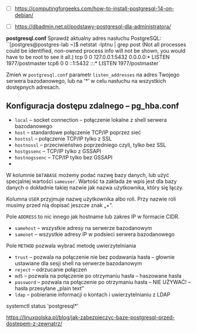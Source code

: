 - [ ] https://computingforgeeks.com/how-to-install-postgresql-14-on-debian/


- [ ] https://dbadmin.net.pl/podstawy-postgresql-dla-administratora/

**postgresql.conf**
Sprawdź aktualny adres nasłuchu PostgreSQL:
``[postgres@postgres-lab ~]$ netstat -lptnu | grep post 
(Not all processes could be identified, non-owned process info will not be shown, you would have to be root to see it all.) 
tcp 0 0 127.0.0.1:5432 0.0.0.0:* LISTEN 1977/postmaster 
tcp6 0 0 ::1:5432 :::* LISTEN 1977/postmaster`


Zmień w `postgresql.conf` parametr `listen_addresses` na adres Twojego serwera bazodanowego, lub na '*’ w celu nasłuchu na wszystkich dostępnych adresach.

## Konfiguracja dostępu zdalnego – pg_hba.conf
-   `local` – socket connection – połączenie lokalne z shell serwera bazodanowego
-   `host` – standardowe połączenie TCP/IP poprzez sieć
-   `hostssl` – połączenie TCP/IP tylko z SSL
-   `hostnossl` – przeciwieństwo poprzedniego czyli, tylko bez SSL
-   `hostgssenc` – TCP/IP tylko z GSSAPI
-   `hostnogssenc` – TCP/IP tylko bez GSSAPI
- 

W kolumnie `DATABASE` możemy podać nazwę bazy danych, lub użyć specjalnej wartości `sameuser`. Wartość ta zakłada że wpis jest dla bazy danych o dokładnie takiej nazwie jak nazwa użytkownika, który się łączy.

Kolumna `USER` przyjmuje nazwę użytkownika albo roli. Przy nazwie roli musimy przed nią dopisać jeszcze znak „+”.

Pole `ADDRESS` to nic innego jak hostname lub zakres IP w formacie CIDR.
-   `samehost` – wszystkie adresy na serwerze bazodanowym
-   `samenet` – wszystkie adresy IP w podsieci serwera bazodanowego

Pole `METHOD` pozwala wybrać metodę uwierzytelniania
-   `trust` – pozwala na połączenie nie bez podawania hasła – głownie ustawiane dla sesji shell na serwerze bazodanowym
-   `reject` – odrzucanie połączeń
-   `md5` – pozwala na połączenie po otrzymaniu hasła – haszowane hasła
-   `password` – pozwala na połączenie po otrzymaniu hasła – NIE UŻYWAĆ! – hasła przesyłane  „plain text”
-   `ldap` – pobieranie informacji o kontach i uwierzytelnianiu z LDAP


systemctl status 'postgresql*'

https://linuxpolska.pl/blog/jak-zabezpieczyc-baze-postgresql-przed-dostepem-z-zewnatrz/